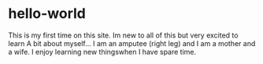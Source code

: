 # hello-world
This is my first time on this site. Im new to all of this but very excited to learn
A bit about myself... I am an amputee (right leg) and I am a mother and a wife. I enjoy learning new thingswhen I have spare time.
